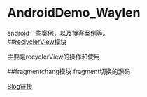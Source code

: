 # AndroidDemo_Waylen
android一些案例，以及博客案例等。<br/>
##[reclyclerView模块](https://github.com/waylen505/AndroidDemo_Waylen/tree/master/recyclerview/src/main/java/com/example/waylenwang/androiddemo_waylen)

 主要是recyclerView的操作和使用

##fragmentchang模块
  fragment切换的源码
  
  [Blog链接](http://waylenw.github.io/Android/android-fragment-change-one/)
